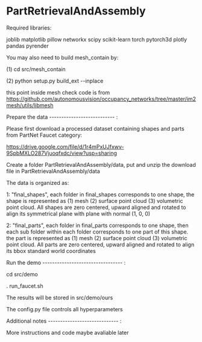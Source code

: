 # PartRetrievalAndAssembly

Required libraries:

joblib
matplotlib
pillow
networkx
scipy
scikit-learn
torch
pytorch3d
plotly
pandas
pyrender

You may also need to build mesh_contain by:

(1) cd src/mesh_contain

(2) python setup.py build_ext --inplace 

this point inside mesh check code is from https://github.com/autonomousvision/occupancy_networks/tree/master/im2mesh/utils/libmesh

Prepare the data --------------------------- :

Please first download a processed dataset containing shapes and parts from PartNet Faucet category:

https://drive.google.com/file/d/1r4mPxUJfxwv-9SpbMXLO287Vjuoqfxdc/view?usp=sharing

Create a folder PartRetrievalAndAssembly/data, put and unzip the download file in PartRetrievalAndAssembly/data 

The data is organized as:

1: "final_shapes", each folder in final_shapes corresponds to one shape, the shape is represented as (1) mesh (2) surface point cloud (3) volumetric point cloud. All shapes are zero centered, upward aligned and rotated to align its symmetrical plane with plane with normal (1, 0, 0)

2: "final_parts", each folder in final_parts corresponds to one shape, then each sub folder within each folder corresponds to one part of this shape. the part is represented as (1) mesh (2) surface point cloud (3) volumetric point cloud. All parts are zero centered, upward aligned and rotated to align its bbox standard world coordinates

Run the demo --------------------------------- :

cd src/demo

. run_faucet.sh

The results will be stored in src/demo/ours 

The config.py file controls all hyperparameters

Additional notes ----------------------------- :

More instructions and code maybe avaliable later






